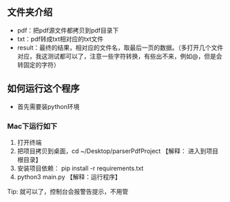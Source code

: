 
## 文件夹介绍
- pdf：把pdf源文件都拷贝到pdf目录下
- txt：pdf转成txt相对应的txt文件 
- result：最终的结果，相对应的文件名，取最后一页的数据。（多打开几个文件对应，我这测试都可以了，注意一些字符转换，有些出不来，例如@，但是会转固定的字符）

## 如何运行这个程序

* 首先需要装python环境

### Mac下运行如下

1. 打开终端
2. 把项目拷贝到桌面，cd ~/Desktop/parserPdfProject 【解释： 进入到项目根目录】
3. 安装项目依赖： pip install -r requirements.txt
4. python3 main.py 【解释：运行程序】


Tip: 就可以了，控制台会报警告提示，不用管